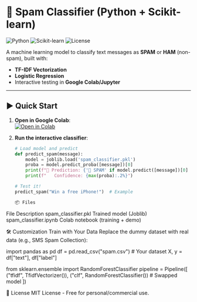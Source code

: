 # 📧 Spam Classifier (Python + Scikit-learn)

![Python](https://img.shields.io/badge/Python-3.8%2B-blue)
![Scikit-learn](https://img.shields.io/badge/Scikit--learn-1.0%2B-orange)
![License](https://img.shields.io/badge/License-MIT-green)

A machine learning model to classify text messages as **SPAM** or **HAM** (non-spam), built with:  
- **TF-IDF Vectorization**  
- **Logistic Regression**  
- Interactive testing in **Google Colab/Jupyter**  

---

## ▶️ Quick Start
1. **Open in Google Colab**:  
   [![Open in Colab](https://colab.research.google.com/assets/colab-badge.svg)](https://colab.research.google.com/drive/1BMyh7b1KQAcz94fKxc5vHf3XXdlFJgWA)

2. **Run the interactive classifier**:
   ```python
   # Load model and predict
   def predict_spam(message):
       model = joblib.load('spam_classifier.pkl')
       proba = model.predict_proba([message])[0]
       print(f"🔮 Prediction: {'🚨 SPAM' if model.predict([message])[0] == 1 else '📩 HAM'}")
       print(f"   Confidence: {max(proba):.2%}")

   # Test it!
   predict_spam("Win a free iPhone!")  # Example

   📦 Files
File	Description
spam_classifier.pkl	Trained model (Joblib)
spam_classifier.ipynb	Colab notebook (training + demo)

🛠️ Customization
Train with Your Data
Replace the dummy dataset with real data (e.g., SMS Spam Collection):

import pandas as pd
df = pd.read_csv("spam.csv")  # Your dataset
X, y = df["text"], df["label"]

from sklearn.ensemble import RandomForestClassifier
pipeline = Pipeline([
    ("tfidf", TfidfVectorizer()),
    ("clf", RandomForestClassifier())  # Swapped model
])


📜 License
MIT License - Free for personal/commercial use.
